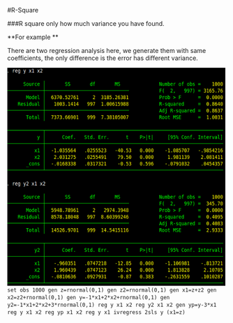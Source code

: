 #R-Square 

###R square only how much variance you have found.

**For example **

There are two regression analysis here, we generate them with same coefficients, the only difference is the error has different variance. 


<img src="regression.jpg" align="left" height="500" width="500" >




`set obs 1000
gen z=rnormal(0,1)
gen z2=rnormal(0,1)
gen x1=z+z2
gen x2=z2+rnormal(0,1)
gen y=-1*x1+2*x2+rnormal(0,1)
gen y2=-1*x1+2*x2+3*rnormal(0,1)
reg y x1 x2
reg y2 x1 x2
gen yp=y-3*x1
reg y x1 x2
reg yp x1 x2
reg y x1
ivregress 2sls y (x1=z)
`